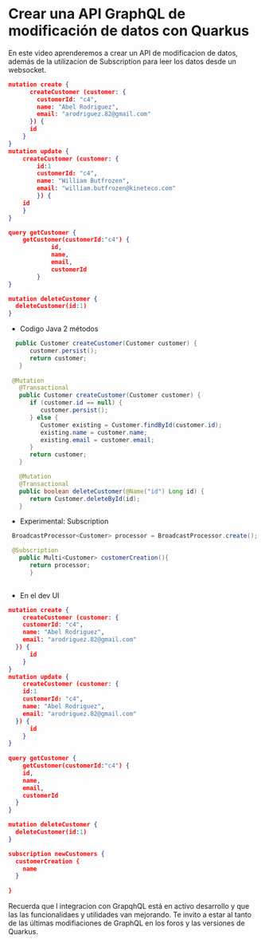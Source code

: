 # Crear una API GraphQL de modificación de datos con Quarkus

En este video aprenderemos a crear un API de modificacion de datos, además de 
la utilizacion de Subscription para leer los datos desde un websocket.

```json
mutation create {
      createCustomer (customer: {
        customerId: "c4",
        name: "Abel Rodriguez",
        email: "arodriguez.82@gmail.com"
      }) {
      id
    }
}
mutation update {
    createCustomer (customer: {
        id:1
        customerId: "c4",
        name: "William Butfrozen",
        email: "william.butfrozen@kineteco.com"
        }) {
    id
    }
}

query getCustomer {
    getCustomer(customerId:"c4") {
            id,
            name,
            email,
            customerId
        }
}

mutation deleteCustomer {
  deleteCustomer(id:1)
}
```

* Codigo Java 2 métodos

```java
  public Customer createCustomer(Customer customer) {
      customer.persist();
      return customer;
   }
   
 @Mutation
   @Transactional
   public Customer createCustomer(Customer customer) {
      if (customer.id == null) {
         customer.persist();
      } else {
         Customer existing = Customer.findById(customer.id);
         existing.name = customer.name;
         existing.email = customer.email;
      }
      return customer;
   }

   @Mutation
   @Transactional
   public boolean deleteCustomer(@Name("id") Long id) {
      return Customer.deleteById(id);
   }
```

* Experimental: Subscription

```java
 BroadcastProcessor<Customer> processor = BroadcastProcessor.create();

 @Subscription
   public Multi<Customer> customerCreation(){
      return processor;
      }
      
```

* En el dev UI
```json
mutation create { 
	createCustomer (customer: {
    customerId: "c4",
    name: "Abel Rodriguez",
    email: "arodriguez.82@gmail.com"
  }) {
	  id
	}
}
mutation update { 
	createCustomer (customer: {
    id:1
    customerId: "c4",
    name: "Abel Rodriguez",
    email: "arodriguez.82@gmail.com"
  }) {
	  id
	}
}
    
query getCustomer {
	getCustomer(customerId:"c4") {
    id,
    name,
    email,
    customerId
  }
}

mutation deleteCustomer {
  deleteCustomer(id:1)
}

subscription newCustomers {
  customerCreation {
    name
  }
  
}
```

Recuerda que l integracion con GrapqhQL está en activo desarrollo y que las las funcionalidaes
y utilidades van mejorando. Te invito a estar al tanto de las últimas modifiaciones de GraphQL
en los foros y las versiones de Quarkus.
